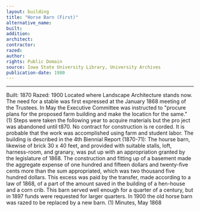 ```yaml
---
layout: building
title: "Horse Barn (First)"
alternative_name: 
built: 
addition:
architect: 
contractor: 
razed: 
author:
rights: Public Domain
source: Iowa State University Library, University Archives
publication-date: 1980 
---
```

---

Built: 1870 Razed: 1900 
Located where Landscape Architecture stands now. 
The need for a stable was first expressed at the January 1868 meeting of the Trustees. In May the Executive Committee was instructed to "procure plans for the proposed farm building and make the locaticn for the same." (1) 
Steps were taken the following year to acquire materials but the pro ject was abandoned until t870. No contract for construction is re corded. It is probable that the work was accomplished using farm and student labor. 
The building is described in the 4th Biennial Report (1870-71): 
The hourse barn, likewise of brick 30 x 40 feet, and provided with suitable stalls, loft, harness-room, and granary, was put up with an appropriation granted by the legislature of 1868. The construction and fitting up of a basement made the aggregate expense of one hundred and fifteen dollars and twenty-five cents more than the sum appropriated, which was two thousand five hundred dollars. This excess was paid by the transfer, made according to a law of 1868, of a part of the amount saved in the building of a hen-house and a corn crib. 
This barn served well enough for a quarter of a century, but in 1897 funds were requested for larger quarters. 
In 1900 the old horse barn was razed to be replaced by a new barn. 
(1) Minutes, May 1868